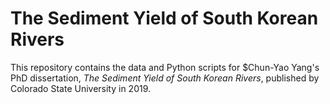 # The Sediment Yield of South Korean Rivers
This repository contains the data and Python scripts for $Chun-Yao Yang's PhD dissertation, *The Sediment Yield of South Korean Rivers*, 
published by Colorado State University in 2019.
